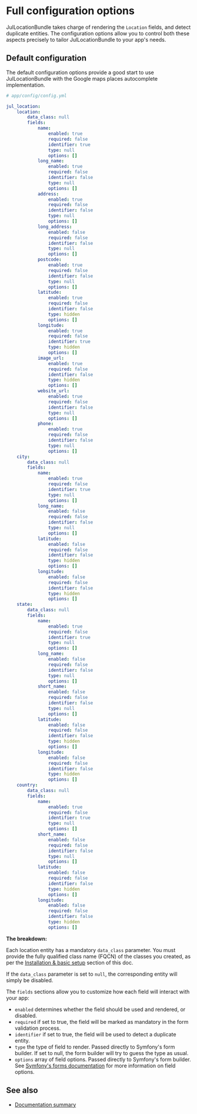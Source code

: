 Full configuration options
==========================

JulLocationBundle takes charge of rendering the `Location` fields, and detect
duplicate entities. The configuration options allow you to control both these
aspects precisely to tailor JulLocationBundle to your app's needs.

## Default configuration

The default configuration options provide a good start to use JulLocationBundle with the Google maps
places autocomplete implementation.


``` yaml
# app/config/config.yml

jul_location:
    location:
        data_class: null
        fields:
            name:
                enabled: true
                required: false
                identifier: true
                type: null
                options: []
            long_name:
                enabled: true
                required: false
                identifier: false
                type: null
                options: []
            address:
                enabled: true
                required: false
                identifier: false
                type: null
                options: []
            long_address:
                enabled: false
                required: false
                identifier: false
                type: null
                options: []
            postcode:
                enabled: true
                required: false
                identifier: false
                type: null
                options: []
            latitude:
                enabled: true
                required: false
                identifier: false
                type: hidden
                options: []
            longitude:
                enabled: true
                required: false
                identifier: true
                type: hidden
                options: []
            image_url:
                enabled: true
                required: false
                identifier: false
                type: hidden
                options: []
            website_url:
                enabled: true
                required: false
                identifier: false
                type: null
                options: []
            phone:
                enabled: true
                required: false
                identifier: false
                type: null
                options: []
    city:
        data_class: null
        fields:
            name:
                enabled: true
                required: false
                identifier: true
                type: null
                options: []
            long_name:
                enabled: false
                required: false
                identifier: false
                type: null
                options: []
            latitude:
                enabled: false
                required: false
                identifier: false
                type: hidden
                options: []
            longitude:
                enabled: false
                required: false
                identifier: false
                type: hidden
                options: []
    state:
        data_class: null
        fields:
            name:
                enabled: true
                required: false
                identifier: true
                type: null
                options: []
            long_name:
                enabled: false
                required: false
                identifier: false
                type: null
                options: []
            short_name:
                enabled: false
                required: false
                identifier: false
                type: null
                options: []
            latitude:
                enabled: false
                required: false
                identifier: false
                type: hidden
                options: []
            longitude:
                enabled: false
                required: false
                identifier: false
                type: hidden
                options: []
    country:
        data_class: null
        fields:
            name:
                enabled: true
                required: false
                identifier: true
                type: null
                options: []
            short_name:
                enabled: false
                required: false
                identifier: false
                type: null
                options: []
            latitude:
                enabled: false
                required: false
                identifier: false
                type: hidden
                options: []
            longitude:
                enabled: false
                required: false
                identifier: false
                type: hidden
                options: []

```

**The breakdown:**

Each location entity has a mandatory `data_class` parameter. You must provide the fully qualified
class name (FQCN) of the classes you created, as per the [Installation & basic setup](installation_basic_setup.md) section of this doc.

If the `data_class` parameter is set to `null`, the corresponding entity will simply be disabled.

The `fields` sections allow you to customize how each field will interact with your app:

- `enabled` determines whether the field should be used and rendered, or disabled.
- `required` if set to true, the field will be marked as mandatory in the form validation process.
- `identifier` if set to true, the field will be used to detect a duplicate entity.
- `type` the type of field to render. Passed directly to Symfony's form builder. If set to null, the form builder will try to guess the type as usual.
- `options` array of field options. Passed directly to Symfony's form builder. See [Symfony's forms documentation](http://symfony.com/doc/current/book/forms.html)
for more information on field options.

## See also

- [Documentation summary](index.md)

